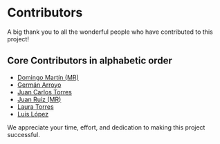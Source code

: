 # Contributors

A big thank you to all the wonderful people who have contributed to this project!

## Core Contributors in alphabetic order

- [Domingo Martín (MR)](https://directorio.ugr.es/static/PersonalUGR/*/show/613a41d81f94e0807577e1c21cf4cbd0)
- [Germán Arroyo](https://directorio.ugr.es/static/PersonalUGR/*/show/26189cb213e98a5fc9f0eadbe0dcff68)
- [Juan Carlos Torres](https://directorio.ugr.es/static/PersonalUGR/*/show/137f3de7f3a5e313d2c16356d9f890f8)
- [Juan Ruíz (MR)](https://directorio.ugr.es/static/PersonalUGR/*/show/7b96b03f0dd1b29d23192e9e92619067)
- [Laura Torres]()
- [Luis López](https://directorio.ugr.es/static/PersonalUGR/*/show/26dbf56e8494a688cbb904c87da7122a)

We appreciate your time, effort, and dedication to making this project successful.
